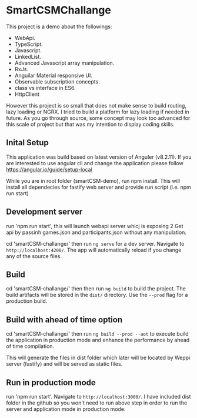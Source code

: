 # SmartCSMChallange

This project is a demo about the followings:

- WebApi.
- TypeScript.
- Javascript.
- LinkedList.
- Advanced Javascript array manipulation.
- RxJs.
- Anguilar Material responsive UI.
- Observable subscription concepts.
- class vs interface in ES6.
- HttpClient 

However this project is so small that does not make sense to build routing, lazy loading or NGRX. I tried to build a platform for lazy loading if needed in future. As you go through source, some concept may look too advanced for this scale of project but that was my intention to display coding skills.

## Inital Setup

This application was build based on latest version of Anguler (v8.2.11). If you are interested to use angular cli and change the application please follow https://angular.io/guide/setup-local

While you are in root folder (smartCSM-demo), run npm install. This will install all dependecies for fastify web server and provide run script (i.e. npm run start)

## Development server

run 'npm run start', this will launch webapi server whicj is exposing 2 Get api by passinh games.json and participants.json without any manipulation.

cd 'smartCSM-challange/' then run `ng serve` for a dev server. Navigate to `http://localhost:4200/`. The app will automatically reload if you change any of the source files.

## Build

cd 'smartCSM-challange/' then then run `ng build` to build the project. The build artifacts will be stored in the `dist/` directory. Use the `--prod` flag for a production build.

## Build with ahead of time option

cd 'smartCSM-challange/' then run `ng build --prod --aot` to execute build the application in production mode and enhance the performance by ahead of time compilation.

This will generate the files in dist folder which later will be located by Weppi server (fastify) and will be served as static files. 

## Run in production mode

run 'npm run start'. Navigate to `http://localhost:3000/`. I have included dist folder in the github so you won't need to run above step in order to run the server and application mode in production mode.

